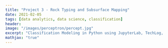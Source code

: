 ```yaml
---
title: "Project 3 - Rock Typing and Subsurface Mapping"
date: 2021-02-05
tags: [data analytics, data science, classification]
header:
image: "/images/perceptron/percept.jpg"
excerpt: "Classification Modeling in Python using JupyterLab, TechLog, and Petrel"
mathjax: "true"
---
```

